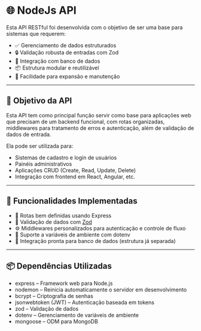 # 🌐 NodeJs API

Esta API RESTful foi desenvolvida com o objetivo de ser uma base para sistemas que requerem:

- ✅ Gerenciamento de dados estruturados
- 🔒 Validação robusta de entradas com Zod
- 🔗 Integração com banco de dados
- 📦 Estrutura modular e reutilizável
- 🔧 Facilidade para expansão e manutenção

---

## 🎯 Objetivo da API

Esta API tem como principal função servir como base para aplicações web que precisam de um backend funcional, com rotas organizadas, middlewares para tratamento de erros e autenticação, além de validação de dados de entrada.

Ela pode ser utilizada para:

- Sistemas de cadastro e login de usuários
- Painéis administrativos
- Aplicações CRUD (Create, Read, Update, Delete)
- Integração com frontend em React, Angular, etc.

---

## 🧩 Funcionalidades Implementadas

- 📄 Rotas bem definidas usando Express
- 🧪 Validação de dados com [Zod](https://zod.dev/)
- ⚙️ Middlewares personalizados para autenticação e controle de fluxo
- 🔐 Suporte a variáveis de ambiente com dotenv
- 💾 Integração pronta para banco de dados (estrutura já separada)

---
## 📦 Dependências Utilizadas
- express – Framework web para Node.js
- nodemon – Reinicia automaticamente o servidor em desenvolvimento
- bcrypt – Criptografia de senhas
- jsonwebtoken (JWT) – Autenticação baseada em tokens
- zod – Validação de dados
- dotenv – Gerenciamento de variáveis de ambiente
- mongoose – ODM para MongoDB

